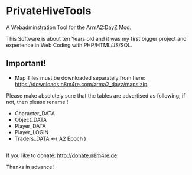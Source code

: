 # PrivateHiveTools
 A Webadminstration Tool for the ArmA2:DayZ Mod.
 
 This Software is about ten Years old and it was my first bigger project and experience in Web Coding with PHP/HTML/JS/SQL. 


## Important!
* Map Tiles must be downloaded separately from here: https://downloads.n8m4re.com/arma2_dayz/maps.zip


Please make absolutely sure that the tables are advertised as following,
if not, then please rename !

- Character_DATA
- Object_DATA
- Player_DATA
- Player_LOGIN
- Traders_DATA   <-( A2 Epoch )


## 

If you like to donate: 
http://donate.n8m4re.de

Thanks in advance!
